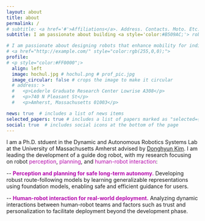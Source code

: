 ```yaml
---
layout: about
title: about
permalink: /
# subtitle: <a href='#'>Affiliations</a>. Address. Contacts. Moto. Etc.
subtitle: I am passionate about building <a style='color:#B509AC;'> robots </a> that enhance <a style='color:#B509AC;'>mobility</a> for people. Please refer to my <a href="/assets/pdf/resume-hochul.pdf" target="_blank">CV</a> for details.

# I am passionate about designing robots that enhance mobility for individuals. Please refer to my CV for more information.
# <a href="http://example.com/" style="color:rgb(255,0,0);">
profile:
# <p style="color:#FF0000";>
  align: left
  image: hochul.jpg # hochul.png # prof_pic.jpg
  image_circular: false # crops the image to make it circular
  # address: >
  #   <p>Lederle Graduate Research Center Lowrise A308</p>
  #   <p>740 N Pleasant St</p>
  #   <p>Amherst, Massachusetts 01003</p>

news: true  # includes a list of news items
selected_papers: true # includes a list of papers marked as "selected={true}"
social: true  # includes social icons at the bottom of the page
---
```


I am a Ph.D. stduent in the Dynamic and Autonomous Robotics Systems Lab at the University of Massachusetts Amherst advised by [Donghyun Kim](https://www.cics.umass.edu/people/kim-donghyun). I am leading the development of a guide dog robot, with my research focusing on robot <a style='color:#B509AC;'>perception</a>, <a style='color:#B509AC;'>planning</a>, and <a style='color:#B509AC;'>human-robot interaction</a>:
    
  -- <a style='color:#B509AC;'><b>Perception and planning for safe long-term autonomy.</b></a> Developing robust route-following models by learning generalizable representations using foundation models, enabling safe and efficient guidance for users.

  -- <a style='color:#B509AC;'><b>Human-robot interaction for real-world deployment.</b></a> Analyzing dynamic interactions between human-robot teams and factors such as trust and personalization to facilitate deployment beyond the development phase.


<!-- I received my B.S. in Robotics Engineering from Hanyang University ERICA, Republic of Korea, in 2019.  -->

<!-- I am teaching and guiding robots to <a style='color:#B509AC;'> perceive</a> accurately and <a style='color:#B509AC;'> locomote</a> roboustly to safely and efficiently support people in the real-world. I am also interested in analyzing the interaction between human and robots. -->
